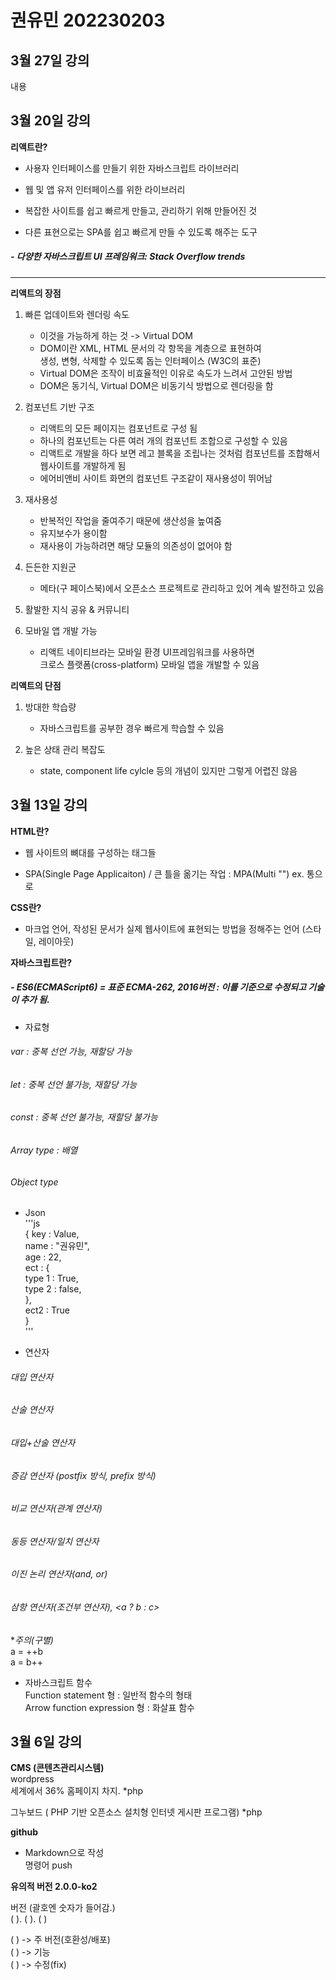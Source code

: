# 권유민 202230203

## 3월 27일 강의
내용


## 3월 20일 강의
**리액트란?**
- 사용자 인터페이스를 만들기 위한 자바스크립트 라이브러리
- 웹 및 앱 유저 인터페이스를 위한 라이브러리

- 복잡한 사이트를 쉽고 빠르게 만들고, 관리하기 위해 만들어진 것  
- 다른 표현으로는 SPA를 쉽고 빠르게 만들 수 있도록 해주는 도구  
##### - 다양한 자바스크립트 UI 프레임워크: Stack Overflow trends
---
**리액트의 장점**  
1. 빠른 업데이트와 렌더링 속도  
    - 이것을 가능하게 하는 것 -> Virtual DOM 
    - DOM이란 XML, HTML 문서의 각 항목을 계층으로 표현하여<br>생성, 변형, 삭제할 수 있도록 돕는 인터페이스 (W3C의 표준)
    - Virtual DOM은 조작이 비효율적인 이유로 속도가 느려서 고안된 방법
    - DOM은 동기식, Virtual DOM은 비동기식 방법으로 렌더링을 함

2. 컴포넌트 기반 구조
    - 리액트의 모든 페이지는 컴포넌트로 구성 됨
    - 하나의 컴포넌트는 다른 여러 개의 컴포넌트 조합으로 구성할 수 있음
    - 리액트로 개발을 하다 보면 레고 블록을 조립나는 것처럼 컴포넌트를 조합해서<br> 웹사이트를 개발하게 됨
    - 에어비앤비 사이트 화면의 컴포넌트 구조같이 재사용성이 뛰어남

3. 재사용성
    - 반복적인 작업을 줄여주기 때문에 생산성을 높여줌
    - 유지보수가 용이함
    - 재사용이 가능하려면 해당 모듈의 의존성이 없어야 함

4. 든든한 지원군
    - 메타(구 페이스북)에서 오픈소스 프로젝트로 관리하고 있어 계속 발전하고 있음

5. 활발한 지식 공유 & 커뮤니티

6. 모바일 앱 개발 가능
    - 리액트 네이티브라는 모바일 환경 UI프레임워크를 사용하면<br>
    크로스 플랫폼(cross-platform) 모바일 앱을 개발할 수 있음

**리액트의 단점**
1. 방대한 학습량
    - 자바스크립트를 공부한 경우 빠르게 학습할 수 있음

2. 높은 상태 관리 복잡도
    - state, component life cylcle 등의 개념이 있지만 그렇게 어렵진 않음

## 3월 13일 강의

**HTML란?**  
- 웹 사이트의 뼈대를 구성하는 태그들

- SPA(Single Page Applicaiton) / 큰 틀을 옮기는 작업 : MPA(Multi "")
ex. <html></html> 통으로

**CSS란?**  
- 마크업 언어, 작성된 문서가 실제 웹사이트에 표현되는 방법을 정해주는 언어 (스타일, 레이아웃)

**자바스크립트란?**  
##### - ES6(ECMAScript6) = 표준 ECMA-262, 2016버전 : 이를 기준으로 수정되고 기술이 추가 됨.

- 자료형  
###### var : 중복 선언 가능, 재할당 가능  
###### let : 중복 선언 불가능, 재할당 가능  
###### const : 중복 선언 불가능, 재할당 불가능  
###### Array type : 배열  
###### Object type  

- Json  
'''js  
{
    key : Value,  
    name : "권유민",  
    age : 22,  
    ect : {  
        type 1 : True,  
        type 2 : false,   
    },  
    ect2 : True  
}  
'''

- 연산자  
###### 대입 연산자  
###### 산술 연산자  
###### 대입+산술 연산자  
###### 증감 연산자 (postfix 방식, prefix 방식)  
###### 비교 연산자(관계 연산자)  
###### 동등 연산자/일치 연산자  
###### 이진 논리 연산자(and, or)  
###### 삼항 연산자(조건부 연산자), <a ? b : c>

**주의(구별)*   
a = ++b  
a = b++  

- 자바스크립트 함수  
Function statement 형 : 일반적 함수의 형태  
Arrow function expression 형 : 화살표 함수








## 3월 6일 강의
**CMS (콘텐츠관리시스템)**  
wordpress  
세계에서 36% 홈페이지 차지. *php

그누보드 ( PHP 기반 오픈소스 설치형 인터넷 게시판 프로그램) *php

**github**
- Markdown으로 작성  
명령어 push


**유의적 버전 2.0.0-ko2**

버전 (괄호엔 숫자가 들어감.)  
(   ). (    ). (    )

(  ) -> 주 버전(호환성/배포)  
(  ) -> 기능  
(  ) -> 수정(fix)